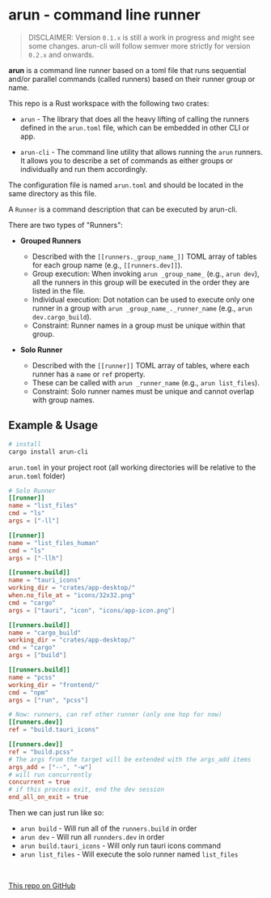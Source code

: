 # arun - command line runner

> DISCLAIMER: Version `0.1.x` is still a work in progress and might see some changes. arun-cli will follow semver more strictly for version `0.2.x` and onwards.

**arun** is a command line runner based on a toml file that runs sequential and/or parallel commands (called runners) based on their runner group or name.

This repo is a Rust workspace with the following two crates:

- `arun` - The library that does all the heavy lifting of calling the runners defined in the `arun.toml` file, which can be embedded in other CLI or app.

- `arun-cli` - The command line utility that allows running the `arun` runners. It allows you to describe a set of commands as either groups or individually and run them accordingly.

The configuration file is named `arun.toml` and should be located in the same directory as this file.

A `Runner` is a command description that can be executed by arun-cli.

There are two types of "Runners":

- **Grouped Runners**
	- Described with the `[[runners._group_name_]]` TOML array of tables for each group name (e.g., `[[runners.dev]]`).
	- Group execution: When invoking `arun _group_name_` (e.g., `arun dev`), all the runners in this group will be executed in the order they are listed in the file.
	- Individual execution: Dot notation can be used to execute only one runner in a group with `arun _group_name_._runner_name` (e.g., `arun dev.cargo_build`).
	- Constraint: Runner names in a group must be unique within that group.

- **Solo Runner**
	- Described with the `[[runner]]` TOML array of tables, where each runner has a `name` or `ref` property.
	- These can be called with `arun _runner_name` (e.g., `arun list_files`).
	- Constraint: Solo runner names must be unique and cannot overlap with group names.
	
## Example & Usage

```sh
# install
cargo install arun-cli
```

`arun.toml` in your project root (all working directories will be relative to the `arun.toml` folder)

```toml
# Solo Runner 
[[runner]]
name = "list_files"
cmd = "ls"
args = ["-ll"]

[[runner]]
name = "list_files_human"
cmd = "ls"
args = ["-llh"]

[[runners.build]]
name = "tauri_icons"
working_dir = "crates/app-desktop/"
when.no_file_at = "icons/32x32.png"
cmd = "cargo"
args = ["tauri", "icon", "icons/app-icon.png"]

[[runners.build]]
name = "cargo_build"
working_dir = "crates/app-desktop/"
cmd = "cargo"
args = ["build"]

[[runners.build]]
name = "pcss"
working_dir = "frontend/"
cmd = "npm"
args = ["run", "pcss"]

# Now: runners, can ref other runner (only one hop for now)
[[runners.dev]]
ref = "build.tauri_icons"

[[runners.dev]]
ref = "build.pcss"
# The args from the target will be extended with the args_add items
args_add = ["--", "-w"]
# will run concurrently
concurrent = true 
# if this process exit, end the dev session
end_all_on_exit = true

```

Then we can just run like so: 

- `arun build` - Will run all of the `runners.build` in order
- `arun dev` - Will run all `runnders.dev` in order
- `arun build.tauri_icons` - Will only run tauri icons command
- `arun list_files` - Will execute the solo runner named `list_files`

<br />

[This repo on GitHub](https://github.com/jeremychone/arun-cli)